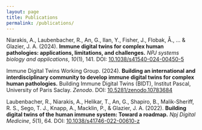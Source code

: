 ```yaml
---
layout: page
title: Publications
permalink: /publications/
---
```


Niarakis, A., Laubenbacher, R., An, G., Ilan, Y., Fisher, J., Flobak, Å., ... & Glazier, J. A. (2024). **Immune digital twins for complex human pathologies: applications, limitations, and challenges.** *NPJ systems biology and applications*, *10*(1), 141. DOI: <a href="https://doi.org/10.1038/s41540-024-00450-5" target="_blank">10.1038/s41540-024-00450-5</a>

Immune Digital Twins Working Group. (2024). **Building an international and interdisciplinary community to develop immune digital twins for complex human pathologies.** Building Immune Digital Twins (BIDT), Institut Pascal, University of Paris Saclay. *Zenodo*. DOI: <a href="https://doi.org/10.5281/zenodo.10783684" target="_blank">10.5281/zenodo.10783684</a>

Laubenbacher, R., Niarakis, A., Helikar, T., An, G., Shapiro, B., Malik-Sheriff, R. S., Sego, T. J., Knapp, A., Macklin, P., & Glazier, J. A. (2022). **Building digital twins of the human immune system: Toward a roadmap.** *Npj Digital Medicine*, *5*(1), 64. DOI: <a href="https://doi.org/10.1038/s41746-022-00610-z" target="_blank">10.1038/s41746-022-00610-z</a>